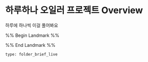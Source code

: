 # 하루하나 오일러 프로젝트 Overview

하루에 하나씩 이걸 풀어봐요

%% Begin Landmark %%


%% End Landmark %%


```ccard
type: folder_brief_live
```

